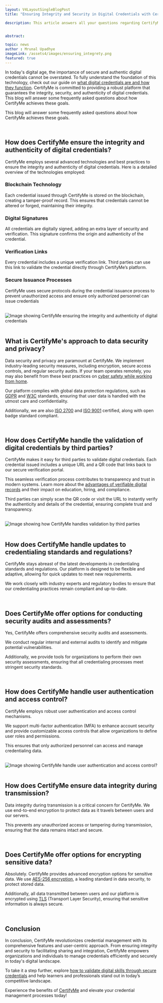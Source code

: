 ```yaml
---
layout: V4LayoutSingleBlogPost
title: "Ensuring Integrity and Security in Digital Credentials with CertifyMe"

description: This article answers all your questions regarding CertifyMe's comprehensive approach to data security, user authentication and compliance with industry standards. 


abstract: 

topic: news
author : Mrunal Upadhye
imageLink: /assets4/images/ensuring_integrety.png
featured: true
---
```


In today's digital age, the importance of secure and authentic digital credentials cannot be overstated.  To fully understand the foundation of this technology, check out our guide on [what digital credentials are and how they function](https://www.certifyme.online/blog/What-is-a-Digital-Credential.html). CertifyMe is committed to providing a robust platform that guarantees the integrity, security, and authenticity of digital credentials. This blog will answer some frequently asked questions about how CertifyMe achieves these goals.

This blog will answer some frequently asked questions about how CertifyMe achieves these goals.

<br>

## How does CertifyMe ensure the integrity and authenticity of digital credentials?

CertifyMe employs several advanced technologies and best practices to ensure the integrity and authenticity of digital credentials. Here is a detailed overview of the technologies employed:

### Blockchain Technology

Each credential issued through CertifyMe is stored on the blockchain, creating a tamper-proof record. This ensures that credentials cannot be altered or forged, maintaining their integrity.

### Digital Signatures

All credentials are digitally signed, adding an extra layer of security and verification. This signature confirms the origin and authenticity of the credential.

### Verification Links

Every credential includes a unique verification link. Third parties can use this link to validate the credential directly through CertifyMe’s platform.

### Secure Issuance Processes

CertifyMe uses secure protocols during the credential issuance process to prevent unauthorized access and ensure only authorized personnel can issue credentials

<br>

<img class="img-fluid r-16" src="/img/blog/How does CertifyMe-authenticity-of-digital-credentials.png" alt="Image showing CertifyMe ensuring the integrity and authenticity of digital credentials" style="display: block; margin: 0 auto;">

<br>

## What is CertifyMe's approach to data security and privacy?

Data security and privacy are paramount at CertifyMe. We implement industry-leading security measures, including encryption, secure access controls, and regular security audits. If your team operates remotely, you may also benefit from these best practices on [cyber safety while working from home](https://www.jumpsec.com/guides/cyber-safety-working-from-home/).

Our platform complies with global data protection regulations, such as [GDPR](https://gdpr.eu/what-is-gdpr/) and [W3C](https://www.w3.org/standards/about/) standards, ensuring that user data is handled with the utmost care and confidentiality.

Additionally, we are also [ISO 2700](https://www.isms.online/iso-27001/certification/) and [ISO 9001](https://asq.org/quality-resources/iso-9001) certified, along with open badge standard compliant.

<br>

## How does CertifyMe handle the validation of digital credentials by third parties?

CertifyMe makes it easy for third parties to validate digital credentials. Each credential issued includes a unique URL and a QR code that links back to our secure verification portal. 

This seamless verification process contributes to transparency and trust in modern systems. Learn more about the [advantages of verifiable digital records](https://www.certifyme.online/blog/Effective%20Advantages%20of%20Verifiable%20Digital%20Records.html) and their impact on education, hiring, and compliance.

Third parties can simply scan the QR code or visit the URL to instantly verify the authenticity and details of the credential, ensuring complete trust and transparency.
 
<br>

<img class="img-fluid r-16" src="/img/blog/How does CertifyMe handle the validation of digital credentials-by-third-parties.png" alt="Image showing how CertifyMe handles validation by third parties" style="display: block; margin: 0 auto;">

<br>

## How does CertifyMe handle updates to credentialing standards and regulations?

CertifyMe stays abreast of the latest developments in credentialing standards and regulations. Our platform is designed to be flexible and adaptive, allowing for quick updates to meet new requirements.

We work closely with industry experts and regulatory bodies to ensure that our credentialing practices remain compliant and up-to-date.
 
<br>

## Does CertifyMe offer options for conducting security audits and assessments?

Yes, CertifyMe offers comprehensive security audits and assessments.

We conduct regular internal and external audits to identify and mitigate potential vulnerabilities. 

Additionally, we provide tools for organizations to perform their own security assessments, ensuring that all credentialing processes meet stringent security standards.
 
<br>

## How does CertifyMe handle user authentication and access control?

CertifyMe employs robust user authentication and access control mechanisms. 

We support multi-factor authentication (MFA) to enhance account security and provide customizable access controls that allow organizations to define user roles and permissions. 

This ensures that only authorized personnel can access and manage credentialing data.
 
<br>

<img class="img-fluid r-16" src="/img/blog/How-does-CertifyMe-handle-user-authentication-and-access-control.png" alt="Image showing CertifyMe handle user authentication and access control?" style="display: block; margin: 0 auto;">

<br>

## How does CertifyMe ensure data integrity during transmission?

Data integrity during transmission is a critical concern for CertifyMe. We use end-to-end encryption to protect data as it travels between users and our servers. 

This prevents any unauthorized access or tampering during transmission, ensuring that the data remains intact and secure.

<br>

## Does CertifyMe offer options for encrypting sensitive data?

Absolutely. CertifyMe provides advanced encryption options for sensitive data. 
We use <a href="https://www.progress.com/blogs/use-aes-256-encryption-secure-data">AES-256 encryption</a>, a leading standard in data security, to protect stored data. 

Additionally, all data transmitted between users and our platform is encrypted using <a href="https://www.cloudflare.com/learning/ssl/transport-layer-security-tls/#:~:text=Transport%20Layer%20Security%2C%20or%20TLS,web%20browsers%20loading%20a%20website.">TLS</a> (Transport Layer Security), ensuring that sensitive information is always secure.

<br>

## Conclusion

In conclusion, CertifyMe revolutionizes credential management with its comprehensive features and user-centric approach. From ensuring integrity and security to facilitating sharing and integration, CertifyMe empowers organizations and individuals to manage credentials efficiently and securely in today's digital landscape.

To take it a step further, explore [how to validate digital skills through secure credentials](https://www.certifyme.online/blog/How-to-validate-Digital-Skills.html) and help learners and professionals stand out in today’s competitive landscape.

Experience the benefits of <a href="https://www.certifyme.online/">CertifyMe</a> and elevate your credential management processes today!

